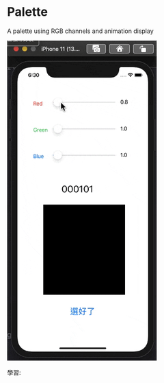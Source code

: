 # Palette
A palette using RGB channels and animation display

![GITHUB](https://github.com/SpiderFang/Palette/blob/main/Palette.gif "Palette.gif")


學習:
